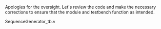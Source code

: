 Apologies for the oversight. Let's review the code and make the necessary corrections to ensure that the module and testbench function as intended.

SequenceGenerator_tb.v
